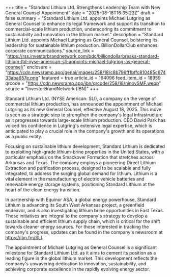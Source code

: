 +++
title = "Standard Lithium Ltd. Strengthens Leadership Team with New General Counsel Appointment"
date = "2025-08-18T16:35:23Z"
draft = false
summary = "Standard Lithium Ltd. appoints Michael Lutgring as General Counsel to enhance its legal framework and support its transition to commercial-scale lithium production, underscoring its commitment to sustainability and innovation in the lithium market."
description = "Standard Lithium Ltd. appoints Michael Lutgring as General Counsel, bolstering its leadership for sustainable lithium production. BillionDollarClub enhances corporate communications."
source_link = "https://rss.investorbrandnetwork.com/bdc/billiondollarbreaks-standard-lithium-ltd-nyse-american-sli-appoints-michael-lutgring-as-general-counsel/"
enclosure = "https://cdn.newsramp.app/genai/images/258/18/c8b796ff1bffc810485c67433aba657e.png"
featured = true
article_id = 164096
feed_item_id = 18959
qrcode = "https://cdn.newsramp.app/ibn/qrcode/258/18/ninovSMF.webp"
source = "InvestorBrandNetwork (IBN)"
+++

<p>Standard Lithium Ltd. (NYSE American: SLI), a company on the verge of commercial lithium production, has announced the appointment of Michael Lutgring as its new General Counsel, effective August 18, 2025. This move is seen as a strategic step to strengthen the company's legal infrastructure as it progresses towards large-scale lithium production. CEO David Park has voiced his confidence in Lutgring's extensive legal expertise, which is anticipated to play a crucial role in the company's growth and its operations as a public entity.</p><p>Focusing on sustainable lithium development, Standard Lithium is dedicated to exploiting high-grade lithium-brine properties in the United States, with a particular emphasis on the Smackover Formation that stretches across Arkansas and Texas. The company employs a pioneering Direct Lithium Extraction and purification process, designed to be scalable and fully integrated, to address the surging global demand for lithium. Lithium is a vital element in the manufacturing of electric vehicle batteries and renewable energy storage systems, positioning Standard Lithium at the heart of the clean energy transition.</p><p>In partnership with Equinor ASA, a global energy powerhouse, Standard Lithium is advancing its South West Arkansas project, a greenfield endeavor, and is also investigating lithium brine opportunities in East Texas. These initiatives are integral to the company's strategy to develop a sustainable and efficient lithium supply chain, which is critical for the shift towards cleaner energy sources. For those interested in tracking the company's progress, updates can be found in the company's newsroom at <a href='https://ibn.fm/SLI' rel='nofollow' target='_blank'>https://ibn.fm/SLI</a>.</p><p>The appointment of Michael Lutgring as General Counsel is a significant milestone for Standard Lithium Ltd. as it aims to cement its position as a leading figure in the global lithium market. This development reflects the company's unwavering dedication to innovation, sustainability, and achieving corporate excellence in the rapidly evolving energy sector.</p>